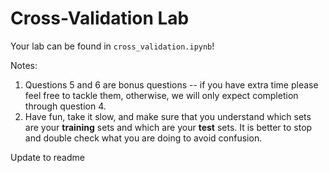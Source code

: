# Cross-Validation Lab

Your lab can be found in `cross_validation.ipynb`!

Notes:

1. Questions 5 and 6 are bonus questions -- if you have extra time please feel free to tackle them, otherwise, we will only expect completion through question 4.
2. Have fun, take it slow, and make sure that you understand which sets are your **training** sets and which are your **test** sets. It is better to stop and double check what you are doing to avoid confusion. 

Update to readme

